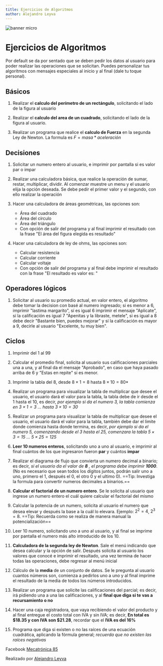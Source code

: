 ```yaml
---
title: Ejercicios de Algoritmos
author: Alejandro Leyva
---
```


![banner micro](https://www.alejandro-leyva.com/micro-21/web/imgs/banner.png)

# Ejercicios de Algoritmos

Por default se da por sentado que se deben pedir los datos al usuario para poder realizar las operaciones que se solicitan. Puedes personalizar tus algoritmos con mensajes especiales al inicio y al final (dale tu toque personal).

## Básicos

1. Realizar el **calculo del perímetro de un rectángulo**, solicitando el lado de la figura al usuario

2. Realizar el **calculo del area de un cuadrado**, solicitando el lado de la figura al usuario.
3. Realizar un programa que realice el **calculo de Fuerza** en la segunda Ley de Newton. La formula es $F=masa * aceleración$

## Decisiones 

1. Solicitar un numero entero al usuario, e imprimir por pantalla si es valor par o impar

2. Realizar una calculadora básica, que realice la operación de sumar, restar, multiplicar, dividir. Al comenzar muestre un menu y el usuario elija la opción deseada. Se debe pedir el primer valor y el segundo, con ello realizar la operación

3. Hacer una calculadora de áreas geométricas, las opciones son:
    - Área del cuadrado
    - Área del círculo
    - Área del triángulo
    - Con opción de salir del programa y al final imprimir el resultado con la frase "El área del figura elegida es resultado"

4. Hacer una calculadora de ley de ohms, las opciones son:
    - Calcular resistencia
    - Calcular corriente
    - Calcular voltaje
    - Con opción de salir del programa y al final debe imprimir el resultado con la frase "El resultado es valor es: "

## Operadores lógicos

1. Solicitar al usuario su promedio actual, en valor entero, el algoritmo debe tomar la decision con basé al numero ingresado; si es menor a 6, imprimir "lastima margarito", sí es igual 6 imprimir el mensaje "Aplicate", sí la calificación es igual 7 "Apenitas y la libraste, metele", si es igual a 8 debe decir "Bastante bien, puedes mejorar" y sí la calificación es mayor a 9,
decirle al usuario "Excelente, tu muy bien".

## Ciclos

1. Imprimir del 1 al 99

2. Calcular el promedio final, solicita al usuario sus calificaciones parciales una a una, y al final da el mensaje "Aprobado", en caso que haya pasado arriba de 6 y "Estas en repite" si es menor.

3. Imprimir la tabla del 8, desde $8 \times 1=8$ hasta $8 \times 10=80$*

4. Realizar un programa para visualizar la tabla de multiplicar que desee el usuario, el usuario dará el valor para la tabla, la tabla debe de ir desde el 1 hasta el 10, es decir, *por ejemplo si da el numero 3, la tabla comienza en $3 \times 1=3$ ... hasta $3 \times 10=30$*

5. Realizar un programa para visualizar la tabla de multiplicar que desee el usuario, el usuario dará el valor para la tabla, también debe dar el limite donde comienza hasta donde termina, es decir, *por ejemplo si da el numero 5, comenzando desde el 3 hasta el 25, comenzara la tabla $5 \times 3 = 15$ ... $5 \times 25=125$*

6. **Leer 10 numeros enteros**, solicitando uno a uno al usuario, e imprimir al final cuántos de los que ingresaron fueron **par** y cuántos **impar**

7. Realizar el diagrama de flujo que convierta un numero decimal a binario; es decir, *si el usuario da el valor de **8** , el programa debe imprimir **1000***. (No es necesario que sean todos los dígitos juntos, podrán salir uno a uno, primero el 1, después el 0, el otro 0 y el ultimo 0). ==Tip: Investiga la formula para convertir numeros decimales a binarios.==

8.  **Calcular el factorial de un numero entero**. Se le solicita al usuario que ingrese un numero entero el cuál quiere calcular el factorial del mismo

9.  Calcular la potencia de un numero, solicita al usuario el numero que desea elevar y después la base a la cuál lo elevara. Ejemplo: $2^2= 4$, $2^3=8$. ==Tip: Recuerda como se realiza de manera manual la potencialización==

10.  Leer 10 numero, solicitando uno a uno al usuario, y al final se imprime por pantalla el numero más alto introducido de los 10.

11. **Calculadora de la segunda ley de Newton**. Sale el menú indicando que desea calcular y la opción de salir. Después solicita al usuario los valores que conocé e imprimir el resultado, una vez termina de hacer todas las operaciones, debe regresar al menú inicial

12. Cálculo de la **media** de un conjunto de datos. Se le pregunta al usuario cuantos números son, comienza a pedirlos uno a uno y al final imprime el resultado de la media de todos los números introducidos.

13. Realizar un programa que solicite las calificaciones del parcial; es decir, irá pidiendo una a una las calificaciones, y al **final que diga si te vas a recursamiento o no**

14. Hacer una caja registradora, que vaya recibiendo el valor del producto y al final entregue el costo total con IVA y sin IVA; es decir, **En total es \$18.35 y con IVA son \$21.28**, recordar que el **IVA es del 16%**

15. Programa que diga si existen o no las raíces de una ecuación cuadrática, aplicando la fórmula general; *recuerda que no existen las raíces negativas*



<!-- text autogenerated footer --> <p>Facebook <a href="https://www.facebook.com/mecatronica85/" target="_blank">Mecatrónica 85</a></p><p>Realizado por <a href="https://www.alejandro-leyva.com" target="_blank">Alejandro Leyva</a></p>